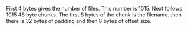 First 4 bytes gives the number of files. This number is 1015.
Next follows 1015 48 byte chunks. The first 8 bytes of the chunk is the
filename. then there is 32 bytes of padding and then 8 bytes of offset size.
